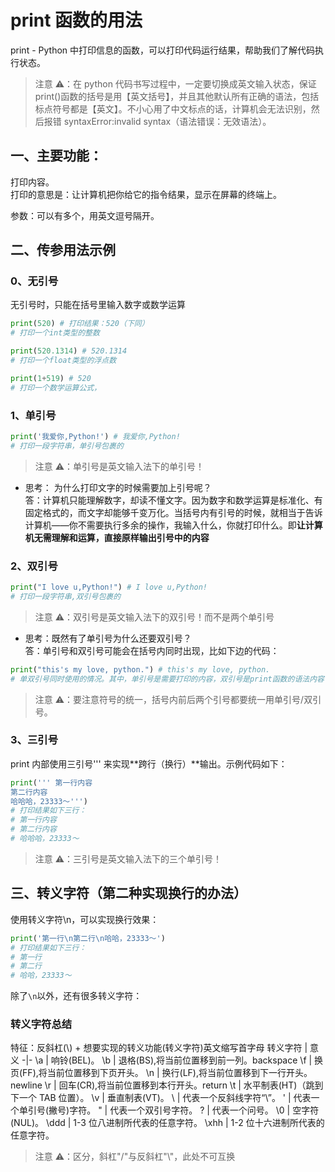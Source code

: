 # print 函数的用法

print - Python 中打印信息的函数，可以打印代码运行结果，帮助我们了解代码执行状态。

> 注意 ⚠️：在 python 代码书写过程中，一定要切换成英文输入状态，保证 print()函数的括号是用【英文括号】，并且其他默认所有正确的语法，包括标点符号都是【英文】。不小心用了中文标点的话，计算机会无法识别，然后报错 syntaxError:invalid syntax（语法错误：无效语法）。

## 一、主要功能：

打印内容。  
打印的意思是：让计算机把你给它的指令结果，显示在屏幕的终端上。

参数：可以有多个，用英文逗号隔开。

## 二、传参用法示例

### 0、无引号

无引号时，只能在括号里输入数字或数学运算

```py
print(520) # 打印结果：520（下同）
# 打印一个int类型的整数

print(520.1314) # 520.1314
# 打印一个float类型的浮点数

print(1+519) # 520
# 打印一个数学运算公式，
```

### 1、单引号

```py
print('我爱你,Python!') # 我爱你,Python!
# 打印一段字符串，单引号包裹的
```

> 注意 ⚠️：单引号是英文输入法下的单引号！

- 思考： 为什么打印文字的时候需要加上引号呢？  
  答：计算机只能理解数字，却读不懂文字。因为数字和数学运算是标准化、有固定格式的，而文字却能够千变万化。当括号内有引号的时候，就相当于告诉计算机——你不需要执行多余的操作，我输入什么，你就打印什么。即**让计算机无需理解和运算，直接原样输出引号中的内容**

### 2、双引号

```py
print("I love u,Python!") # I love u,Python!
# 打印一段字符串,双引号包裹的
```

> 注意 ⚠️：双引号是英文输入法下的双引号！而不是两个单引号

- 思考：既然有了单引号为什么还要双引号？  
  答：单引号和双引号可能会在括号内同时出现，比如下边的代码：

```py
print("this's my love, python.") # this's my love, python.
# 单双引号同时使用的情况。其中，单引号是需要打印的内容，双引号是print函数的语法内容
```

> 注意 ⚠️：要注意符号的统一，括号内前后两个引号都要统一用单引号/双引号。

### 3、三引号

print 内部使用三引号''' 来实现**跨行（换行）**输出。示例代码如下：

```py
print(''' 第一行内容
第二行内容
哈哈哈，23333～''')
# 打印结果如下三行：
# 第一行内容
# 第二行内容
# 哈哈哈，23333～
```

> 注意 ⚠️：三引号是英文输入法下的三个单引号！

## 三、转义字符（第二种实现换行的办法）

使用转义字符\n，可以实现换行效果：

```py
print('第一行\n第二行\n哈哈，23333～')
# 打印结果如下三行：
# 第一行
# 第二行
# 哈哈，23333～
```

除了`\n`以外，还有很多转义字符：

### 转义字符总结

特征：反斜杠(\\) + 想要实现的转义功能(转义字符)英文缩写首字母
转义字符 | 意义
-|-
\a | 响铃(BEL)。
\b | 退格(BS),将当前位置移到前一列。backspace
\f | 换页(FF),将当前位置移到下页开头。
\n | 换行(LF),将当前位置移到下一行开头。newline
\r | 回车(CR),将当前位置移到本行开头。return
\t | 水平制表(HT)（跳到下一个 TAB 位置）。
\v | 垂直制表(VT)。
\\ | 代表一个反斜线字符“\”。
\' | 代表一个单引号(撇号)字符。
\" | 代表一个双引号字符。
\? | 代表一个问号。
\0 | 空字符(NUL)。
\ddd | 1-3 位八进制所代表的任意字符。
\xhh | 1-2 位十六进制所代表的任意字符。

> 注意 ⚠️：区分，斜杠"/"与反斜杠"\\"，此处不可互换

<Vssue title="Python print函数" />

